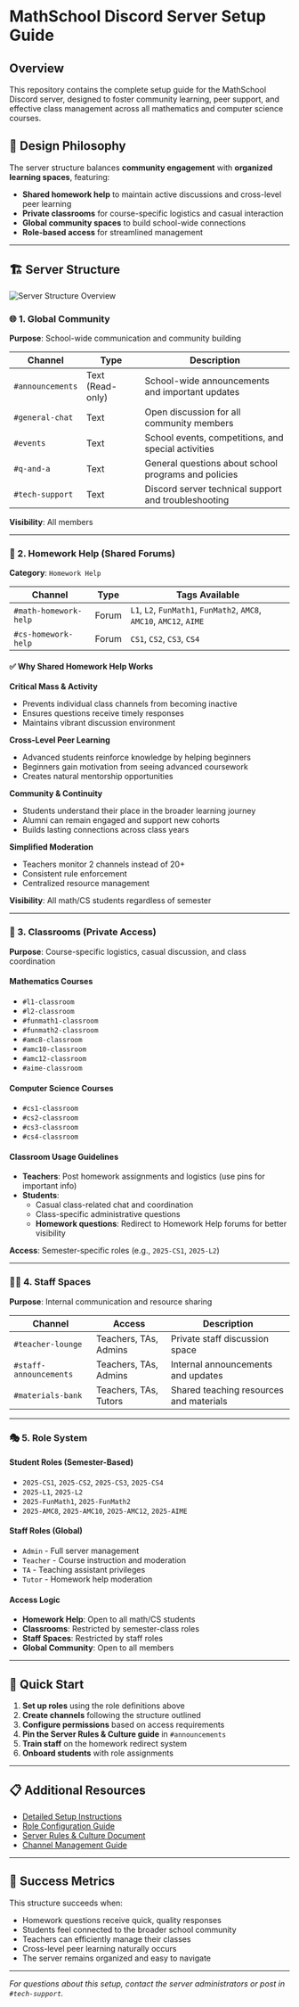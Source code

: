 # MathSchool Discord Server Setup Guide

## Overview

This repository contains the complete setup guide for the MathSchool Discord server, designed to foster community learning, peer support, and effective class management across all mathematics and computer science courses.

## 🎯 Design Philosophy

The server structure balances **community engagement** with **organized learning spaces**, featuring:

- **Shared homework help** to maintain active discussions and cross-level peer learning
- **Private classrooms** for course-specific logistics and casual interaction
- **Global community spaces** to build school-wide connections
- **Role-based access** for streamlined management

---

## 🏗️ Server Structure

![Server Structure Overview](server-structure-overview.svg)

### 🌐 1. Global Community

**Purpose**: School-wide communication and community building

| Channel | Type | Description |
|---------|------|-------------|
| `#announcements` | Text (Read-only) | School-wide announcements and important updates |
| `#general-chat` | Text | Open discussion for all community members |
| `#events` | Text | School events, competitions, and special activities |
| `#q-and-a` | Text | General questions about school programs and policies |
| `#tech-support` | Text | Discord server technical support and troubleshooting |

**Visibility**: All members

---

### 📘 2. Homework Help (Shared Forums)

**Category**: `Homework Help`

| Channel | Type | Tags Available |
|---------|------|----------------|
| `#math-homework-help` | Forum | `L1`, `L2`, `FunMath1`, `FunMath2`, `AMC8`, `AMC10`, `AMC12`, `AIME` |
| `#cs-homework-help` | Forum | `CS1`, `CS2`, `CS3`, `CS4` |

#### ✅ Why Shared Homework Help Works

**Critical Mass & Activity**
- Prevents individual class channels from becoming inactive
- Ensures questions receive timely responses
- Maintains vibrant discussion environment

**Cross-Level Peer Learning**
- Advanced students reinforce knowledge by helping beginners
- Beginners gain motivation from seeing advanced coursework
- Creates natural mentorship opportunities

**Community & Continuity**
- Students understand their place in the broader learning journey
- Alumni can remain engaged and support new cohorts
- Builds lasting connections across class years

**Simplified Moderation**
- Teachers monitor 2 channels instead of 20+
- Consistent rule enforcement
- Centralized resource management

**Visibility**: All math/CS students regardless of semester

---

### 🏫 3. Classrooms (Private Access)

**Purpose**: Course-specific logistics, casual discussion, and class coordination

#### Mathematics Courses
- `#l1-classroom`
- `#l2-classroom`
- `#funmath1-classroom`
- `#funmath2-classroom`
- `#amc8-classroom`
- `#amc10-classroom`
- `#amc12-classroom`
- `#aime-classroom`

#### Computer Science Courses
- `#cs1-classroom`
- `#cs2-classroom`
- `#cs3-classroom`
- `#cs4-classroom`

#### Classroom Usage Guidelines
- **Teachers**: Post homework assignments and logistics (use pins for important info)
- **Students**: 
  - Casual class-related chat and coordination
  - Class-specific administrative questions
  - **Homework questions**: Redirect to Homework Help forums for better visibility

**Access**: Semester-specific roles (e.g., `2025-CS1`, `2025-L2`)

---

### 👩‍🏫 4. Staff Spaces

**Purpose**: Internal communication and resource sharing

| Channel | Access | Description |
|---------|--------|-------------|
| `#teacher-lounge` | Teachers, TAs, Admins | Private staff discussion space |
| `#staff-announcements` | Teachers, TAs, Admins | Internal announcements and updates |
| `#materials-bank` | Teachers, TAs, Tutors | Shared teaching resources and materials |

---

### 🎭 5. Role System

#### Student Roles (Semester-Based)
- `2025-CS1`, `2025-CS2`, `2025-CS3`, `2025-CS4`
- `2025-L1`, `2025-L2`
- `2025-FunMath1`, `2025-FunMath2`
- `2025-AMC8`, `2025-AMC10`, `2025-AMC12`, `2025-AIME`

#### Staff Roles (Global)
- `Admin` - Full server management
- `Teacher` - Course instruction and moderation
- `TA` - Teaching assistant privileges
- `Tutor` - Homework help moderation

#### Access Logic
- **Homework Help**: Open to all math/CS students
- **Classrooms**: Restricted by semester-class roles
- **Staff Spaces**: Restricted by staff roles
- **Global Community**: Open to all members

---

## 🚀 Quick Start

1. **Set up roles** using the role definitions above
2. **Create channels** following the structure outlined
3. **Configure permissions** based on access requirements
4. **Pin the Server Rules & Culture guide** in `#announcements`
5. **Train staff** on the homework redirect system
6. **Onboard students** with role assignments

---

## 📋 Additional Resources

- [Detailed Setup Instructions](setup-instructions.md)
- [Role Configuration Guide](roles-and-permissions.md)
- [Server Rules & Culture Document](server-rules-culture.md)
- [Channel Management Guide](channel-management.md)

---

## 🎯 Success Metrics

This structure succeeds when:
- Homework questions receive quick, quality responses
- Students feel connected to the broader school community
- Teachers can efficiently manage their classes
- Cross-level peer learning naturally occurs
- The server remains organized and easy to navigate

---

*For questions about this setup, contact the server administrators or post in `#tech-support`.*